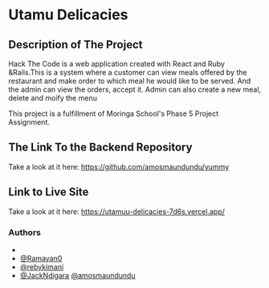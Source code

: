 # Utamu Delicacies

## Description of The Project

Hack The Code is a web application created with React and Ruby &Rails.This is a system where a customer can view meals offered by the restaurant and make order to which meal he would like to be served. And the admin can view the orders, accept it. Admin can also create a new meal, delete and moify the menu

This project is a fulfillment of Moringa School's Phase 5 Project Assignment.

## The Link To the Backend Repository

Take a look at it here: <https://github.com/amosmaundundu/yummy>

## Link to Live Site

Take a look at it here: <https://utamuu-delicacies-7d6s.vercel.app/>

### Authors

-
- [@Ramayan0](https://www.github.com/Ramayan0)
- [@rebykimani](https://github.com/rebykimani)
- [@JackNdigara](https://github.com/JackNdigara)
  [@amosmaundundu](https://github.com/amosmaundundu)
